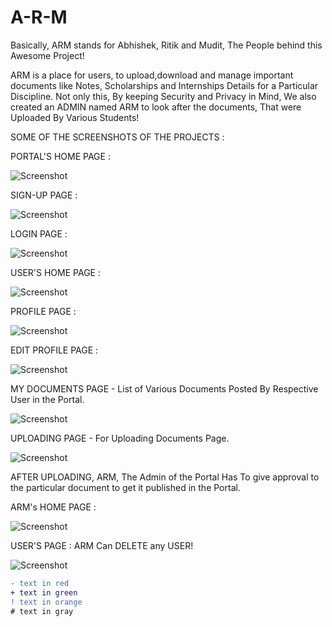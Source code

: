 # A-R-M
Basically, ARM stands for Abhishek, Ritik and Mudit, The People behind this Awesome Project!

ARM is a place for users, to upload,download and manage important documents like Notes, Scholarships and Internships Details for a Particular Discipline. Not only this, By keeping Security and Privacy in Mind, We also created an ADMIN named ARM to look after the documents, That were Uploaded By Various Students!  


SOME OF THE SCREENSHOTS OF THE PROJECTS :


PORTAL'S HOME PAGE :

![Screenshot](front.png)


SIGN-UP PAGE :

![Screenshot](signup.png)


LOGIN PAGE :

![Screenshot](login.png)


USER'S HOME PAGE :

![Screenshot](documents.png)


PROFILE PAGE :

![Screenshot](profile.png)


EDIT PROFILE PAGE :

![Screenshot](edit_profile.png)


MY DOCUMENTS PAGE - List of Various Documents Posted By Respective User in the Portal. 

![Screenshot](my_documents.png)


UPLOADING PAGE - For Uploading Documents Page.

![Screenshot](upload.png)


AFTER UPLOADING, ARM, The Admin of the Portal Has To give approval to the particular document to get it published in the Portal. 

ARM's HOME PAGE :

![Screenshot](arm.png)


USER'S PAGE : ARM Can DELETE any USER!

![Screenshot](arm_users.png)

```diff
- text in red
+ text in green
! text in orange
# text in gray
```

